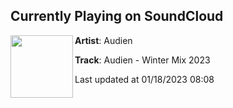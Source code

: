 ## Currently Playing on SoundCloud

[<img align="left" width="100" src="https://i1.sndcdn.com/artworks-OOJSy5jFqRpJDtoE-8qPyqg-t500x500.jpg">](https://soundcloud.com/audien/audien-winter-mix-2023)

**Artist**: Audien 

**Track**: Audien - Winter Mix 2023

Last updated at 01/18/2023 08:08
